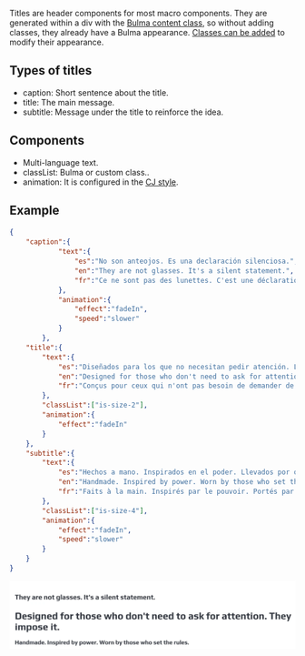 Titles are header components for most macro components. They are generated within a div with the [Bulma content class](https://bulma.io/documentation/elements/content/), so without adding classes, they already have a Bulma appearance. [Classes can be added](https://bulma.io/documentation/helpers/typography-helpers/) to modify their appearance.

## Types of titles
- caption: Short sentence about the title.
- title: The main message.
- subtitle: Message under the title to reinforce the idea.

## Components
- Multi-language text.
- classList: Bulma or custom class..
- animation: It is configured in the [CJ style](/usage-guide/project/animations/).



## Example

```json
{
    "caption":{
            "text":{
                "es":"No son anteojos. Es una declaración silenciosa.",
                "en":"They are not glasses. It's a silent statement.",
                "fr":"Ce ne sont pas des lunettes. C'est une déclaration silencieuse."
            },
            "animation":{
                "effect":"fadeIn",
                "speed":"slower"
            }   
        },
    "title":{
        "text":{
            "es":"Diseñados para los que no necesitan pedir atención. La imponen.",
            "en":"Designed for those who don't need to ask for attention. They impose it.",
            "fr":"Conçus pour ceux qui n'ont pas besoin de demander de l'attention. Ils l'imposent."
        },
        "classList":["is-size-2"],
        "animation":{
            "effect":"fadeIn"
        }
    },
    "subtitle":{
        "text":{
            "es":"Hechos a mano. Inspirados en el poder. Llevados por quienes deciden las reglas.",
            "en":"Handmade. Inspired by power. Worn by those who set the rules.",
            "fr":"Faits à la main. Inspirés par le pouvoir. Portés par ceux qui décident des règles."
        },
        "classList":["is-size-4"],
        "animation":{
            "effect":"fadeIn",
            "speed":"slower"
        }  
    }
}
```

![Titles](/assets/images/usage-guide/titles.webp)
